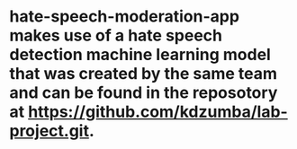 # hate-speech-moderation-app makes use of a hate speech detection machine learning model that was created by the same team and can be found in the reposotory at https://github.com/kdzumba/lab-project.git. 
